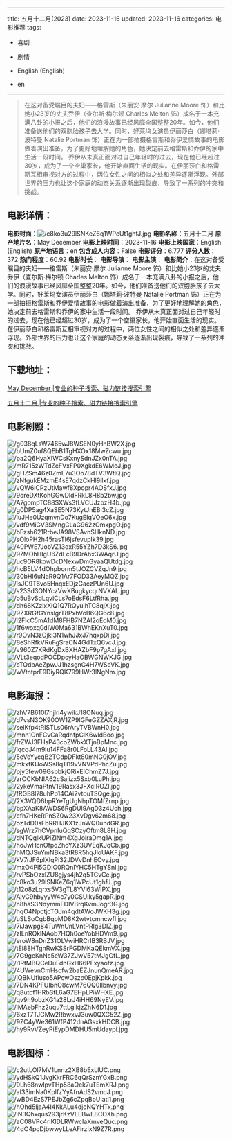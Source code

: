
---
title: 五月十二月(2023)
date: 2023-11-16
updated: 2023-11-16
categories: 电影推荐
tags:
- 喜剧
- 剧情

- English (English)
- en
---


> 在这对备受瞩目的夫妇——格雷斯（朱丽安·摩尔 Julianne Moore 饰）和比她小23岁的丈夫乔伊（查尔斯·梅尔顿 Charles Melton 饰）成名于一本充满八卦的小报之后，他们的浪漫故事已经风靡全国整整20年。如今，他们准备送他们的双胞胎孩子去大学。同时，好莱坞女演员伊丽莎白（娜塔莉·波特曼 Natalie Portman 饰）正在为一部拍摄格雷斯和乔伊爱情故事的电影做着演出准备，为了更好地理解她的角色，她决定前去格雷斯和乔伊的家中生活一段时间。  乔伊从未真正面对过自己年轻时的过去，现在他已经超过30岁，成为了一个空巢家长，他开始直面生活的现实。在伊丽莎白和格雷斯互相审视对方的过程中，两位女性之间的相似之处和差异逐渐浮现。外部世界的压力也让这个家庭的动态关系逐渐出现裂痕，导致了一系列的冲突和挑战。

## **电影详情**：

**电影封面**：<img src="https://image.tmdb.org/t/p/w200/c8ko3u29lSNKeZ6q1WPcUt1ghfJ.jpg" alt="/c8ko3u29lSNKeZ6q1WPcUt1ghfJ.jpg" title="/c8ko3u29lSNKeZ6q1WPcUt1ghfJ.jpg">
**电影名称**：五月十二月
**原产地片名**：May December
**电影上映时间**：2023-11-16
**电影上映国家**：English (English)
**原产地语言**：en
**包含成人内容**：False
**电影评分**：6.777
**评分人数**：372
**热门程度**：60.92
**电影时长**：
**电影导演**：
**电影主演**：
**电影简介**：在这对备受瞩目的夫妇——格雷斯（朱丽安·摩尔 Julianne Moore 饰）和比她小23岁的丈夫乔伊（查尔斯·梅尔顿 Charles Melton 饰）成名于一本充满八卦的小报之后，他们的浪漫故事已经风靡全国整整20年。如今，他们准备送他们的双胞胎孩子去大学。同时，好莱坞女演员伊丽莎白（娜塔莉·波特曼 Natalie Portman 饰）正在为一部拍摄格雷斯和乔伊爱情故事的电影做着演出准备，为了更好地理解她的角色，她决定前去格雷斯和乔伊的家中生活一段时间。  乔伊从未真正面对过自己年轻时的过去，现在他已经超过30岁，成为了一个空巢家长，他开始直面生活的现实。在伊丽莎白和格雷斯互相审视对方的过程中，两位女性之间的相似之处和差异逐渐浮现。外部世界的压力也让这个家庭的动态关系逐渐出现裂痕，导致了一系列的冲突和挑战。

## **下载地址**：
[May December |专业的种子搜索、磁力链接搜索引擎](https://movie.amd794.com:2083/?search=May%20December&ordering=&mode=match_phrase&page_size=10&page=1)

[五月十二月 |专业的种子搜索、磁力链接搜索引擎](https://movie.amd794.com:2083/?search=%E4%BA%94%E6%9C%88%E5%8D%81%E4%BA%8C%E6%9C%88&ordering=&mode=match_phrase&page_size=10&page=1)
 

## **电影剧照**：
<img src="https://image.tmdb.org/t/p/original/g038qLsW7465wJ8WSEN0yHnBW2X.jpg" alt="/g038qLsW7465wJ8WSEN0yHnBW2X.jpg" title="/g038qLsW7465wJ8WSEN0yHnBW2X.jpg"><img src="https://image.tmdb.org/t/p/original/bUmZ0uf8QEbB1TgHXOx18MwZcwu.jpg" alt="/bUmZ0uf8QEbB1TgHXOx18MwZcwu.jpg" title="/bUmZ0uf8QEbB1TgHXOx18MwZcwu.jpg"><img src="https://image.tmdb.org/t/p/original/pa2Q6HyaXIWCsKxnySdnJZx0nTA.jpg" alt="/pa2Q6HyaXIWCsKxnySdnJZx0nTA.jpg" title="/pa2Q6HyaXIWCsKxnySdnJZx0nTA.jpg"><img src="https://image.tmdb.org/t/p/original/mR715zWTdZcFVxFP0XgkdE6WMcJ.jpg" alt="/mR715zWTdZcFVxFP0XgkdE6WMcJ.jpg" title="/mR715zWTdZcFVxFP0XgkdE6WMcJ.jpg"><img src="https://image.tmdb.org/t/p/original/gHZSm46z0ZmE7u3Oo78dTV3WtlQ.jpg" alt="/gHZSm46z0ZmE7u3Oo78dTV3WtlQ.jpg" title="/gHZSm46z0ZmE7u3Oo78dTV3WtlQ.jpg"><img src="https://image.tmdb.org/t/p/original/zNfgukEMzmE4sE7qdzCkHl9ilxf.jpg" alt="/zNfgukEMzmE4sE7qdzCkHl9ilxf.jpg" title="/zNfgukEMzmE4sE7qdzCkHl9ilxf.jpg"><img src="https://image.tmdb.org/t/p/original/vQW6iCPzUtMawf8Xpopr4AOSfxJ.jpg" alt="/vQW6iCPzUtMawf8Xpopr4AOSfxJ.jpg" title="/vQW6iCPzUtMawf8Xpopr4AOSfxJ.jpg"><img src="https://image.tmdb.org/t/p/original/9oreDXtKohGGwDldFRkL8H8b2bw.jpg" alt="/9oreDXtKohGGwDldFRkL8H8b2bw.jpg" title="/9oreDXtKohGGwDldFRkL8H8b2bw.jpg"><img src="https://image.tmdb.org/t/p/original/A7gompTC88SXWs3fLVCUJzbzH4b.jpg" alt="/A7gompTC88SXWs3fLVCUJzbzH4b.jpg" title="/A7gompTC88SXWs3fLVCUJzbzH4b.jpg"><img src="https://image.tmdb.org/t/p/original/g0DP5ag4XaSE5N73KytJnEBI3cZ.jpg" alt="/g0DP5ag4XaSE5N73KytJnEBI3cZ.jpg" title="/g0DP5ag4XaSE5N73KytJnEBI3cZ.jpg"><img src="https://image.tmdb.org/t/p/original/luJHe0UzqmvnDo7KugEIqVOeO6x.jpg" alt="/luJHe0UzqmvnDo7KugEIqVOeO6x.jpg" title="/luJHe0UzqmvnDo7KugEIqVOeO6x.jpg"><img src="https://image.tmdb.org/t/p/original/vdf9MiGV3SMngCLaG962zOmxpgO.jpg" alt="/vdf9MiGV3SMngCLaG962zOmxpgO.jpg" title="/vdf9MiGV3SMngCLaG962zOmxpgO.jpg"><img src="https://image.tmdb.org/t/p/original/bFzsh621RrbeJA98VSAvnSHknND.jpg" alt="/bFzsh621RrbeJA98VSAvnSHknND.jpg" title="/bFzsh621RrbeJA98VSAvnSHknND.jpg"><img src="https://image.tmdb.org/t/p/original/sOloPH2h45rasTI6jsfevupIk39.jpg" alt="/sOloPH2h45rasTI6jsfevupIk39.jpg" title="/sOloPH2h45rasTI6jsfevupIk39.jpg"><img src="https://image.tmdb.org/t/p/original/40PWE7JobVZ13dxR55YZh7D3kS6.jpg" alt="/40PWE7JobVZ13dxR55YZh7D3kS6.jpg" title="/40PWE7JobVZ13dxR55YZh7D3kS6.jpg"><img src="https://image.tmdb.org/t/p/original/97MOhHIgU6ZdLcB9DrAhx3WAqrU.jpg" alt="/97MOhHIgU6ZdLcB9DrAhx3WAqrU.jpg" title="/97MOhHIgU6ZdLcB9DrAhx3WAqrU.jpg"><img src="https://image.tmdb.org/t/p/original/uc9OR8kowDcDNexwDmGyaaQUtdg.jpg" alt="/uc9OR8kowDcDNexwDmGyaaQUtdg.jpg" title="/uc9OR8kowDcDNexwDmGyaaQUtdg.jpg"><img src="https://image.tmdb.org/t/p/original/hcB5LV4dOhpborm5tJOZCVZqJn9.jpg" alt="/hcB5LV4dOhpborm5tJOZCVZqJn9.jpg" title="/hcB5LV4dOhpborm5tJOZCVZqJn9.jpg"><img src="https://image.tmdb.org/t/p/original/30bHl6uNaR9Q1Ar7FOD33AeyMQZ.jpg" alt="/30bHl6uNaR9Q1Ar7FOD33AeyMQZ.jpg" title="/30bHl6uNaR9Q1Ar7FOD33AeyMQZ.jpg"><img src="https://image.tmdb.org/t/p/original/lsJC9T6vo5HnqxEDjzGaczPUn6U.jpg" alt="/lsJC9T6vo5HnqxEDjzGaczPUn6U.jpg" title="/lsJC9T6vo5HnqxEDjzGaczPUn6U.jpg"><img src="https://image.tmdb.org/t/p/original/s23Sd3ONYczVwXBugkycqrNVXAL.jpg" alt="/s23Sd3ONYczVwXBugkycqrNVXAL.jpg" title="/s23Sd3ONYczVwXBugkycqrNVXAL.jpg"><img src="https://image.tmdb.org/t/p/original/o5uBvSdLqviCLs7oEdsF6LtfRha.jpg" alt="/o5uBvSdLqviCLs7oEdsF6LtfRha.jpg" title="/o5uBvSdLqviCLs7oEdsF6LtfRha.jpg"><img src="https://image.tmdb.org/t/p/original/dh68KZzlxXiQ1Q7RQyuihTC8qjX.jpg" alt="/dh68KZzlxXiQ1Q7RQyuihTC8qjX.jpg" title="/dh68KZzlxXiQ1Q7RQyuihTC8qjX.jpg"><img src="https://image.tmdb.org/t/p/original/9ZXRGfGYnslgrT8PxhVoB6QG6c8.jpg" alt="/9ZXRGfGYnslgrT8PxhVoB6QG6c8.jpg" title="/9ZXRGfGYnslgrT8PxhVoB6QG6c8.jpg"><img src="https://image.tmdb.org/t/p/original/l2FlcC5mA1dM8FHB7NZAI2oEoM0.jpg" alt="/l2FlcC5mA1dM8FHB7NZAI2oEoM0.jpg" title="/l2FlcC5mA1dM8FHB7NZAI2oEoM0.jpg"><img src="https://image.tmdb.org/t/p/original/1f6woxq0dIW0Ma631BWhEKnXuT0.jpg" alt="/1f6woxq0dIW0Ma631BWhEKnXuT0.jpg" title="/1f6woxq0dIW0Ma631BWhEKnXuT0.jpg"><img src="https://image.tmdb.org/t/p/original/r9OvN3zOjki3N1whJJxJ7hqxpDi.jpg" alt="/r9OvN3zOjki3N1whJJxJ7hqxpDi.jpg" title="/r9OvN3zOjki3N1whJJxJ7hqxpDi.jpg"><img src="https://image.tmdb.org/t/p/original/8eShRfkVRuFgSraCN4GdTxQ6vcJ.jpg" alt="/8eShRfkVRuFgSraCN4GdTxQ6vcJ.jpg" title="/8eShRfkVRuFgSraCN4GdTxQ6vcJ.jpg"><img src="https://image.tmdb.org/t/p/original/v960Z7KRdKgDxBXHAZbF9p7gAxI.jpg" alt="/v960Z7KRdKgDxBXHAZbF9p7gAxI.jpg" title="/v960Z7KRdKgDxBXHAZbF9p7gAxI.jpg"><img src="https://image.tmdb.org/t/p/original/VLt3eqodPOCDpcyHaOBWGNWKJG.jpg" alt="/VLt3eqodPOCDpcyHaOBWGNWKJG.jpg" title="/VLt3eqodPOCDpcyHaOBWGNWKJG.jpg"><img src="https://image.tmdb.org/t/p/original/cTQdbAeZpwJJ1hzsgnG4H7WSeVK.jpg" alt="/cTQdbAeZpwJJ1hzsgnG4H7WSeVK.jpg" title="/cTQdbAeZpwJJ1hzsgnG4H7WSeVK.jpg"><img src="https://image.tmdb.org/t/p/original/wVtntprF9DiyRQK799HWr3lNgNm.jpg" alt="/wVtntprF9DiyRQK799HWr3lNgNm.jpg" title="/wVtntprF9DiyRQK799HWr3lNgNm.jpg">

## **电影海报**：
<img src="https://image.tmdb.org/t/p/original/zhV7B610l7hjlri4ywikJ18ONuq.jpg" alt="/zhV7B610l7hjlri4ywikJ18ONuq.jpg" title="/zhV7B610l7hjlri4ywikJ18ONuq.jpg"><img src="https://image.tmdb.org/t/p/original/d7vsN3OK90OW1ZP9lGFeGZZAXjR.jpg" alt="/d7vsN3OK90OW1ZP9lGFeGZZAXjR.jpg" title="/d7vsN3OK90OW1ZP9lGFeGZZAXjR.jpg"><img src="https://image.tmdb.org/t/p/original/seiKfp4tRISTLs06rAryTVBWnH0.jpg" alt="/seiKfp4tRISTLs06rAryTVBWnH0.jpg" title="/seiKfp4tRISTLs06rAryTVBWnH0.jpg"><img src="https://image.tmdb.org/t/p/original/mnn1OnFCvCaRqdnfpClK6wldBoo.jpg" alt="/mnn1OnFCvCaRqdnfpClK6wldBoo.jpg" title="/mnn1OnFCvCaRqdnfpClK6wldBoo.jpg"><img src="https://image.tmdb.org/t/p/original/frZWJ3FHsP43coZWbkXTjnBpMnc.jpg" alt="/frZWJ3FHsP43coZWbkXTjnBpMnc.jpg" title="/frZWJ3FHsP43coZWbkXTjnBpMnc.jpg"><img src="https://image.tmdb.org/t/p/original/iqcqJ4m9iu14FFa8r0LFoLL43AI.jpg" alt="/iqcqJ4m9iu14FFa8r0LFoLL43AI.jpg" title="/iqcqJ4m9iu14FFa8r0LFoLL43AI.jpg"><img src="https://image.tmdb.org/t/p/original/5eVeYycqB2TCdpDFkt80mNG0jOV.jpg" alt="/5eVeYycqB2TCdpDFkt80mNG0jOV.jpg" title="/5eVeYycqB2TCdpDFkt80mNG0jOV.jpg"><img src="https://image.tmdb.org/t/p/original/mkxfKUoWSs8qTI19vVNVPdPhcZu.jpg" alt="/mkxfKUoWSs8qTI19vVNVPdPhcZu.jpg" title="/mkxfKUoWSs8qTI19vVNVPdPhcZu.jpg"><img src="https://image.tmdb.org/t/p/original/pjy5few09GsbbkjQRixEIChmZ7J.jpg" alt="/pjy5few09GsbbkjQRixEIChmZ7J.jpg" title="/pjy5few09GsbbkjQRixEIChmZ7J.jpg"><img src="https://image.tmdb.org/t/p/original/zrOCKbNIA62cSajizx5Sxb0LuPh.jpg" alt="/zrOCKbNIA62cSajizx5Sxb0LuPh.jpg" title="/zrOCKbNIA62cSajizx5Sxb0LuPh.jpg"><img src="https://image.tmdb.org/t/p/original/2ykeVmaPtnV19Rasx3JFXcIROZl.jpg" alt="/2ykeVmaPtnV19Rasx3JFXcIROZl.jpg" title="/2ykeVmaPtnV19Rasx3JFXcIROZl.jpg"><img src="https://image.tmdb.org/t/p/original/fRGB8l78uhPp14CAi2vtouTSQge.jpg" alt="/fRGB8l78uhPp14CAi2vtouTSQge.jpg" title="/fRGB8l78uhPp14CAi2vtouTSQge.jpg"><img src="https://image.tmdb.org/t/p/original/2X3VQD6bpRYeTgUgNhpTOMfZrnp.jpg" alt="/2X3VQD6bpRYeTgUgNhpTOMfZrnp.jpg" title="/2X3VQD6bpRYeTgUgNhpTOMfZrnp.jpg"><img src="https://image.tmdb.org/t/p/original/bpXAaK8AWDS6RgDUl9AgD3z4Uch.jpg" alt="/bpXAaK8AWDS6RgDUl9AgD3z4Uch.jpg" title="/bpXAaK8AWDS6RgDUl9AgD3z4Uch.jpg"><img src="https://image.tmdb.org/t/p/original/efh7HKeRPnSZ0w23XvDgv62m68.jpg" alt="/efh7HKeRPnSZ0w23XvDgv62m68.jpg" title="/efh7HKeRPnSZ0w23XvDgv62m68.jpg"><img src="https://image.tmdb.org/t/p/original/ozTdD0sFbRRHJKX1zJnWQ0undGR.jpg" alt="/ozTdD0sFbRRHJKX1zJnWQ0undGR.jpg" title="/ozTdD0sFbRRHJKX1zJnWQ0undGR.jpg"><img src="https://image.tmdb.org/t/p/original/sgWrz7hCVpnIuQqSCzyOftm8L8H.jpg" alt="/sgWrz7hCVpnIuQqSCzyOftm8L8H.jpg" title="/sgWrz7hCVpnIuQqSCzyOftm8L8H.jpg"><img src="https://image.tmdb.org/t/p/original/dNTQglkUPiZlNm4XgJoiraDmg1A.jpg" alt="/dNTQglkUPiZlNm4XgJoiraDmg1A.jpg" title="/dNTQglkUPiZlNm4XgJoiraDmg1A.jpg"><img src="https://image.tmdb.org/t/p/original/hoJwHcnOfpqZhoYXz3UVEqKJqCb.jpg" alt="/hoJwHcnOfpqZhoYXz3UVEqKJqCb.jpg" title="/hoJwHcnOfpqZhoYXz3UVEqKJqCb.jpg"><img src="https://image.tmdb.org/t/p/original/hMQJSuYmNBka3tR8R5hqJloUAKF.jpg" alt="/hMQJSuYmNBka3tR8R5hqJloUAKF.jpg" title="/hMQJSuYmNBka3tR8R5hqJloUAKF.jpg"><img src="https://image.tmdb.org/t/p/original/kV7rJF6plXIqPi32JDVvDnhEOvy.jpg" alt="/kV7rJF6plXIqPi32JDVvDnhEOvy.jpg" title="/kV7rJF6plXIqPi32JDVvDnhEOvy.jpg"><img src="https://image.tmdb.org/t/p/original/mxO4Pl5GDIO0RQnIYHC5HTgYSnI.jpg" alt="/mxO4Pl5GDIO0RQnIYHC5HTgYSnI.jpg" title="/mxO4Pl5GDIO0RQnIYHC5HTgYSnI.jpg"><img src="https://image.tmdb.org/t/p/original/rvPSbOzxlZU8gjys4jh2q5TGvCe.jpg" alt="/rvPSbOzxlZU8gjys4jh2q5TGvCe.jpg" title="/rvPSbOzxlZU8gjys4jh2q5TGvCe.jpg"><img src="https://image.tmdb.org/t/p/original/c8ko3u29lSNKeZ6q1WPcUt1ghfJ.jpg" alt="/c8ko3u29lSNKeZ6q1WPcUt1ghfJ.jpg" title="/c8ko3u29lSNKeZ6q1WPcUt1ghfJ.jpg"><img src="https://image.tmdb.org/t/p/original/t12o8zLqrxs5V3gTL8YVl63WIPX.jpg" alt="/t12o8zLqrxs5V3gTL8YVl63WIPX.jpg" title="/t12o8zLqrxs5V3gTL8YVl63WIPX.jpg"><img src="https://image.tmdb.org/t/p/original/AjvC9hbyyyW4c7y0CSUiky5gapR.jpg" alt="/AjvC9hbyyyW4c7y0CSUiky5gapR.jpg" title="/AjvC9hbyyyW4c7y0CSUiky5gapR.jpg"><img src="https://image.tmdb.org/t/p/original/n8haS3NdymmFDIVBrqKvmJogr3G.jpg" alt="/n8haS3NdymmFDIVBrqKvmJogr3G.jpg" title="/n8haS3NdymmFDIVBrqKvmJogr3G.jpg"><img src="https://image.tmdb.org/t/p/original/hqO4NpctjcTGJm4qdtAWoJWKH3g.jpg" alt="/hqO4NpctjcTGJm4qdtAWoJWKH3g.jpg" title="/hqO4NpctjcTGJm4qdtAWoJWKH3g.jpg"><img src="https://image.tmdb.org/t/p/original/uSLSoCgbBqpMD8K2wtvtcmncwfI.jpg" alt="/uSLSoCgbBqpMD8K2wtvtcmncwfI.jpg" title="/uSLSoCgbBqpMD8K2wtvtcmncwfI.jpg"><img src="https://image.tmdb.org/t/p/original/7iJawpg84TuWnUnLVntPRIg3DIZ.jpg" alt="/7iJawpg84TuWnUnLVntPRIg3DIZ.jpg" title="/7iJawpg84TuWnUnLVntPRIg3DIZ.jpg"><img src="https://image.tmdb.org/t/p/original/zILnRQklNAob7HQh0oeYobHDVm9.jpg" alt="/zILnRQklNAob7HQh0oeYobHDVm9.jpg" title="/zILnRQklNAob7HQh0oeYobHDVm9.jpg"><img src="https://image.tmdb.org/t/p/original/eroW8nDnZ31OLVwiHRCrIB3RBJV.jpg" alt="/eroW8nDnZ31OLVwiHRCrIB3RBJV.jpg" title="/eroW8nDnZ31OLVwiHRCrIB3RBJV.jpg"><img src="https://image.tmdb.org/t/p/original/tEi88HTgnRwKSSrFGDMKaQEkmVX.jpg" alt="/tEi88HTgnRwKSSrFGDMKaQEkmVX.jpg" title="/tEi88HTgnRwKSSrFGDMKaQEkmVX.jpg"><img src="https://image.tmdb.org/t/p/original/7G9geKnNc5eW37ZJwV57tMJgGfL.jpg" alt="/7G9geKnNc5eW37ZJwV57tMJgGfL.jpg" title="/7G9geKnNc5eW37ZJwV57tMJgGfL.jpg"><img src="https://image.tmdb.org/t/p/original/i1RtMBQCeDuFdnGxH66PFxyaofz.jpg" alt="/i1RtMBQCeDuFdnGxH66PFxyaofz.jpg" title="/i1RtMBQCeDuFdnGxH66PFxyaofz.jpg"><img src="https://image.tmdb.org/t/p/original/4UWevnCmHscfw2baEZJnunQmeAR.jpg" alt="/4UWevnCmHscfw2baEZJnunQmeAR.jpg" title="/4UWevnCmHscfw2baEZJnunQmeAR.jpg"><img src="https://image.tmdb.org/t/p/original/jQBNUfluso5APcwOszp0EpjKpkk.jpg" alt="/jQBNUfluso5APcwOszp0EpjKpkk.jpg" title="/jQBNUfluso5APcwOszp0EpjKpkk.jpg"><img src="https://image.tmdb.org/t/p/original/7DN4KPFUIbnO8cwM76QQ0Ilbnvy.jpg" alt="/7DN4KPFUIbnO8cwM76QQ0Ilbnvy.jpg" title="/7DN4KPFUIbnO8cwM76QQ0Ilbnvy.jpg"><img src="https://image.tmdb.org/t/p/original/q8utcf1HRbStL6aG7EHpLPiWHXE.jpg" alt="/q8utcf1HRbStL6aG7EHpLPiWHXE.jpg" title="/q8utcf1HRbStL6aG7EHpLPiWHXE.jpg"><img src="https://image.tmdb.org/t/p/original/qv9h9obzKG1a28LrJ4iHH69NyEV.jpg" alt="/qv9h9obzKG1a28LrJ4iHH69NyEV.jpg" title="/qv9h9obzKG1a28LrJ4iHH69NyEV.jpg"><img src="https://image.tmdb.org/t/p/original/iMAebFhz2uqu7ttLgIkjzZhN6D1.jpg" alt="/iMAebFhz2uqu7ttLgIkjzZhN6D1.jpg" title="/iMAebFhz2uqu7ttLgIkjzZhN6D1.jpg"><img src="https://image.tmdb.org/t/p/original/6xzT7TJGMw2RbwxvJ3uw0QXG52Z.jpg" alt="/6xzT7TJGMw2RbwxvJ3uw0QXG52Z.jpg" title="/6xzT7TJGMw2RbwxvJ3uw0QXG52Z.jpg"><img src="https://image.tmdb.org/t/p/original/9ZC4yWe361WfP412dnAGsxkHDCB.jpg" alt="/9ZC4yWe361WfP412dnAGsxkHDCB.jpg" title="/9ZC4yWe361WfP412dnAGsxkHDCB.jpg"><img src="https://image.tmdb.org/t/p/original/hy9RvVZeyPiEypDMDHU5mUdaypi.jpg" alt="/hy9RvVZeyPiEypDMDHU5mUdaypi.jpg" title="/hy9RvVZeyPiEypDMDHU5mUdaypi.jpg">

## **电影图标**：
<img src="https://image.tmdb.org/t/p/original/c2utLOl7MV1Lnriz2XB8bExLlUC.png" alt="/c2utLOl7MV1Lnriz2XB8bExLlUC.png" title="/c2utLOl7MV1Lnriz2XB8bExLlUC.png"><img src="https://image.tmdb.org/t/p/original/ydHSkQ1JvgKkrFRC6qQrSznYGxB.png" alt="/ydHSkQ1JvgKkrFRC6qQrSznYGxB.png" title="/ydHSkQ1JvgKkrFRC6qQrSznYGxB.png"><img src="https://image.tmdb.org/t/p/original/9Lh68nwlpvTHp58aQek7uTEmXRJ.png" alt="/9Lh68nwlpvTHp58aQek7uTEmXRJ.png" title="/9Lh68nwlpvTHp58aQek7uTEmXRJ.png"><img src="https://image.tmdb.org/t/p/original/aI33imNa0KplfzYyAfnAdS2vmcJ.png" alt="/aI33imNa0KplfzYyAfnAdS2vmcJ.png" title="/aI33imNa0KplfzYyAfnAdS2vmcJ.png"><img src="https://image.tmdb.org/t/p/original/wBD4EzS7PEJbZg6cZpqBoUIati1.png" alt="/wBD4EzS7PEJbZg6cZpqBoUIati1.png" title="/wBD4EzS7PEJbZg6cZpqBoUIati1.png"><img src="https://image.tmdb.org/t/p/original/hOhd5IjaA4I4KkALu4djcNQYHTx.png" alt="/hOhd5IjaA4I4KkALu4djcNQYHTx.png" title="/hOhd5IjaA4I4KkALu4djcNQYHTx.png"><img src="https://image.tmdb.org/t/p/original/iN3Qhxqus293jrKzVEEBwE8COXh.png" alt="/iN3Qhxqus293jrKzVEEBwE8COXh.png" title="/iN3Qhxqus293jrKzVEEBwE8COXh.png"><img src="https://image.tmdb.org/t/p/original/aC08VPc4riKlDLRWwclaXmveQuc.png" alt="/aC08VPc4riKlDLRWwclaXmveQuc.png" title="/aC08VPc4riKlDLRWwclaXmveQuc.png"><img src="https://image.tmdb.org/t/p/original/4dO4pcDjbwwyLLeAFirzIxN9Z7R.png" alt="/4dO4pcDjbwwyLLeAFirzIxN9Z7R.png" title="/4dO4pcDjbwwyLLeAFirzIxN9Z7R.png">
